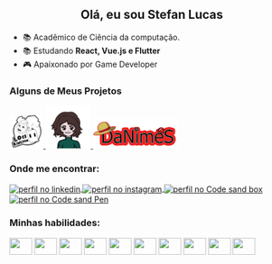 <h2 align="center">Olá, eu sou Stefan Lucas</h2>

- 📚 Acadêmico de Ciência da computação.
- 📚 Estudando **React, Vue.js e Flutter**
- :video_game: Apaixonado por Game Developer 


<p>
  <h3>Alguns de Meus Projetos</h3>
  <p>
    <a href="https://logikingdom.herokuapp.com">
      <img src="./lk.png" width="60px" />
    </a>
    <a href="https://logicgirl.herokuapp.com">
        <img src="./sam.png" width="80px" />
    </a>
    <a href="https://danimes.herokuapp.com/">
      <img src="./dan.png" width="150px" alt="DaNimeS"/>
    </a>
  </p>
</p>


<h3 align="left">Onde me encontrar:</h3>
<p align="left">
  <a href="https://www.linkedin.com/in/stefan-lucas-599668224/">
    <img align="center" src="https://cdn.jsdelivr.net/npm/simple-icons@3.0.1/icons/linkedin.svg" alt="perfil no linkedin" height="30" width="40" />
  </a>
  <a href="https://www.instagram.com/stefan.luks/">
    <img align="center" src="https://cdn.jsdelivr.net/npm/simple-icons@3.0.1/icons/instagram.svg" alt="perfil no instagram" height="30" width="40" />
  </a>
  <a href="https://codesandbox.io/u/stefanluks">
    <img align="center" src="https://cdn.jsdelivr.net/npm/simple-icons@3.0.1/icons/codesandbox.svg" alt="perfil no Code sand box" height="30" width="40" />
  </a>
  <a href="https://codepen.io/stefanluks" target="blank">
    <img align="center" src="https://cdn.jsdelivr.net/npm/simple-icons@3.0.1/icons/codepen.svg" alt="perfil no Code sand Pen" height="30" width="40" />
  </a>
</p>

<h3>Minhas habilidades:</h3>
<p align="left">
  <img align="center" src="https://cdn.jsdelivr.net/npm/simple-icons@3.0.1/icons/python.svg" height="30" width="40" />
  <img align="center" src="https://cdn.jsdelivr.net/npm/simple-icons@3.0.1/icons/java.svg" height="30" width="40" />
  <img align="center" src="https://cdn.jsdelivr.net/npm/simple-icons@3.0.1/icons/javascript.svg" height="30" width="40" />
  <img align="center" src="https://cdn.jsdelivr.net/npm/simple-icons@3.0.1/icons/html5.svg" height="30" width="40" />
  <img align="center" src="https://cdn.jsdelivr.net/npm/simple-icons@3.0.1/icons/angular.svg" height="30" width="40" />
  <img align="center" src="https://cdn.jsdelivr.net/npm/simple-icons@3.0.1/icons/bootstrap.svg" height="30" width="40" />
  <img align="center" src="https://cdn.jsdelivr.net/npm/simple-icons@3.0.1/icons/visualstudiocode.svg" height="30" width="40" />
  <img align="center" src="https://cdn.jsdelivr.net/npm/simple-icons@3.0.1/icons/git.svg" height="30" width="40" />
  <img align="center" src="https://cdn.jsdelivr.net/npm/simple-icons@3.0.1/icons/github.svg" height="30" width="40" />
  <img align="center" src="https://cdn.jsdelivr.net/npm/simple-icons@3.0.1/icons/unity.svg" height="30" width="40" />
</p>
